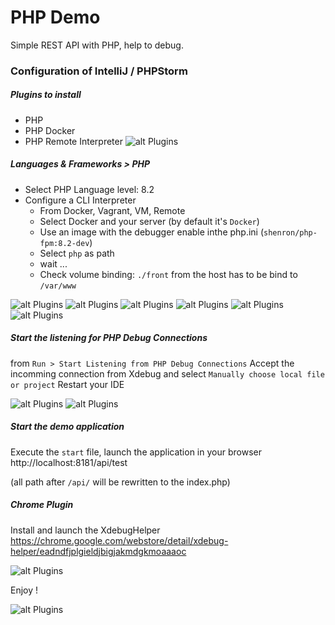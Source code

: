 # PHP Demo

Simple REST API with PHP, help to debug.
 
### Configuration of IntelliJ / PHPStorm
##### Plugins to install
  - PHP
  - PHP Docker
  - PHP Remote Interpreter
![alt Plugins](https://raw.githubusercontent.com/shenron/docker-php-fpm/master/demo_debug/screenshots/php-debug-01.png)
  
##### Languages & Frameworks > PHP
- Select PHP Language level: 8.2
- Configure a CLI Interpreter
  * From Docker, Vagrant, VM, Remote
  * Select Docker and your server (by default it's `Docker`)
  * Use an image with the debugger enable inthe php.ini (`shenron/php-fpm:8.2-dev`)
  * Select `php` as path
  * wait ...
  * Check volume binding: `./front` from the host has to be bind to `/var/www`

![alt Plugins](https://raw.githubusercontent.com/shenron/docker-php-fpm/master/demo_debug/screenshots/php-debug-02.png)
![alt Plugins](https://raw.githubusercontent.com/shenron/docker-php-fpm/master/demo_debug/screenshots/php-debug-03.png)
![alt Plugins](https://raw.githubusercontent.com/shenron/docker-php-fpm/master/demo_debug/screenshots/php-debug-04.png)
![alt Plugins](https://raw.githubusercontent.com/shenron/docker-php-fpm/master/demo_debug/screenshots/php-debug-05.png)
![alt Plugins](https://raw.githubusercontent.com/shenron/docker-php-fpm/master/demo_debug/screenshots/php-debug-07.png)
![alt Plugins](https://raw.githubusercontent.com/shenron/docker-php-fpm/master/demo_debug/screenshots/php-debug-08.png)

##### Start the listening for PHP Debug Connections
from `Run > Start Listening from PHP Debug Connections`
Accept the incomming connection from Xdebug and select `Manually choose local file or project`
Restart your IDE

![alt Plugins](https://raw.githubusercontent.com/shenron/docker-php-fpm/master/demo_debug/screenshots/php-debug-09.png)
![alt Plugins](https://raw.githubusercontent.com/shenron/docker-php-fpm/master/demo_debug/screenshots/php-debug-10.png)

##### Start the demo application
Execute the `start` file, launch the application in your browser 
http://localhost:8181/api/test

(all path after `/api/` will be rewritten to the index.php)

##### Chrome Plugin
Install and launch the XdebugHelper
https://chrome.google.com/webstore/detail/xdebug-helper/eadndfjplgieldjbigjakmdgkmoaaaoc

![alt Plugins](https://raw.githubusercontent.com/shenron/docker-php-fpm/master/demo_debug/screenshots/php-debug-06.png)

Enjoy !

![alt Plugins](https://raw.githubusercontent.com/shenron/docker-php-fpm/master/demo_debug/screenshots/php-debug-11.png)

